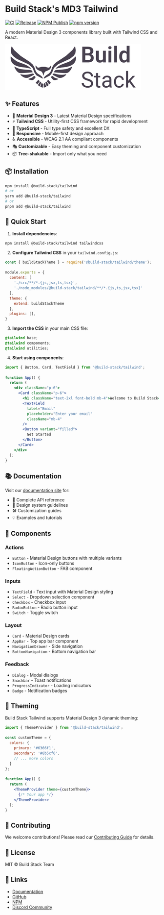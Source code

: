 # Build Stack's MD3 Tailwind

[![CI](https://github.com/build-stack/md3-tailwind/actions/workflows/ci.yml/badge.svg)](https://github.com/build-stack/md3-tailwind/actions/workflows/ci.yml)
[![Release](https://github.com/build-stack/md3-tailwind/actions/workflows/release.yml/badge.svg)](https://github.com/build-stack/md3-tailwind/actions/workflows/release.yml)
[![NPM Publish](https://github.com/build-stack/md3-tailwind/actions/workflows/npm-publish.yml/badge.svg)](https://github.com/build-stack/md3-tailwind/actions/workflows/npm-publish.yml)
[![npm version](https://badge.fury.io/js/@build-stack%2Freact.svg)](https://badge.fury.io/js/@build-stack%2Freact)

A modern Material Design 3 components library built with Tailwind CSS and React.

![Build Stack Logo](/assets/logos/Build_Stack_Logo.png)

## ✨ Features

- 🎨 **Material Design 3** - Latest Material Design specifications
- ⚡ **Tailwind CSS** - Utility-first CSS framework for rapid development
- 🚀 **TypeScript** - Full type safety and excellent DX
- 📱 **Responsive** - Mobile-first design approach
- ♿ **Accessible** - WCAG 2.1 AA compliant components
- 🎭 **Customizable** - Easy theming and component customization
- 📦 **Tree-shakable** - Import only what you need

## 📦 Installation

```bash
npm install @build-stack/tailwind
# or
yarn add @build-stack/tailwind
# or
pnpm add @build-stack/tailwind
```

## 🚀 Quick Start

1. **Install dependencies**:
```bash
npm install @build-stack/tailwind tailwindcss
```

2. **Configure Tailwind CSS** in your `tailwind.config.js`:
```js
const { buildStackTheme } = require('@build-stack/tailwind/theme');

module.exports = {
  content: [
    './src/**/*.{js,jsx,ts,tsx}',
    './node_modules/@build-stack/tailwind/**/*.{js,ts,jsx,tsx}'
  ],
  theme: {
    extend: buildStackTheme
  },
  plugins: [],
}
```

3. **Import the CSS** in your main CSS file:
```css
@tailwind base;
@tailwind components;
@tailwind utilities;
```

4. **Start using components**:
```jsx
import { Button, Card, TextField } from '@build-stack/tailwind';

function App() {
  return (
    <div className="p-6">
      <Card className="p-6">
        <h1 className="text-2xl font-bold mb-4">Welcome to Build Stack</h1>
        <TextField 
          label="Email" 
          placeholder="Enter your email"
          className="mb-4"
        />
        <Button variant="filled">
          Get Started
        </Button>
      </Card>
    </div>
  );
}
```

## 📚 Documentation

Visit our [documentation site](https://build-stack.dev) for:
- 📖 Complete API reference
- 🎨 Design system guidelines
- 🛠️ Customization guides
- 💡 Examples and tutorials

## 🧩 Components

### Actions
- `Button` - Material Design buttons with multiple variants
- `IconButton` - Icon-only buttons
- `FloatingActionButton` - FAB component

### Inputs
- `TextField` - Text input with Material Design styling
- `Select` - Dropdown selection component
- `Checkbox` - Checkbox input
- `RadioButton` - Radio button input
- `Switch` - Toggle switch

### Layout
- `Card` - Material Design cards
- `AppBar` - Top app bar component
- `NavigationDrawer` - Side navigation
- `BottomNavigation` - Bottom navigation bar

### Feedback
- `Dialog` - Modal dialogs
- `Snackbar` - Toast notifications
- `ProgressIndicator` - Loading indicators
- `Badge` - Notification badges

## 🎨 Theming

Build Stack Tailwind supports Material Design 3 dynamic theming:

```jsx
import { ThemeProvider } from '@build-stack/tailwind';

const customTheme = {
  colors: {
    primary: '#6366f1',
    secondary: '#8b5cf6',
    // ... more colors
  }
};

function App() {
  return (
    <ThemeProvider theme={customTheme}>
      {/* Your app */}
    </ThemeProvider>
  );
}
```

## 🤝 Contributing

We welcome contributions! Please read our [Contributing Guide](CONTRIBUTING.md) for details.

## 📄 License

MIT © Build Stack Team

## 🔗 Links

- [Documentation](https://build-stack.dev)
- [GitHub](https://github.com/build-stack/tailwind)
- [NPM](https://www.npmjs.com/package/@build-stack/tailwind)
- [Discord Community](https://discord.gg/build-stack)